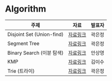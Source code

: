 # Algorithm

| 주제                      | 자료                                                         | 발표자 |
| ------------------------- | ------------------------------------------------------------ | ------ |
| Disjoint Set (Union-find) | [자료링크](Union-find.md) | 곽은정 |
| Segment Tree | [자료링크](Segment-tree.md) | 곽은정 |
| Binary Search (이분 탐색) | [자료링크](BinarySearch.md) | 안상영 |
| KMP | [자료링크](KMP.md) | 김이수 |
| Trie (트라이) | [자료링크](Trie.md) | 곽은정 |
